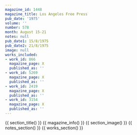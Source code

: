 ```yaml
---
magazine_id: 1448
magazine_title: Los Angeles Free Press
pub_date: '1975'
volume: ''
number: 578
month: August 15-21
notes: null
pub_date1: 15/8/1975
pub_date2: 21/8/1975
image: null
works_included:
- work_id: 866
  magazine_page: X
  published_as: ''
- work_id: 5269
  magazine_page: X
  published_as: ''
- work_id: 2419
  magazine_page: X
  published_as: ''
- work_id: 3154
  magazine_page: X
  published_as: ''
---
```


{{ section_title() }}
{{ magazine_info() }}
{{ section_image() }}
{{ notes_section() }}
{{ works_section() }}
